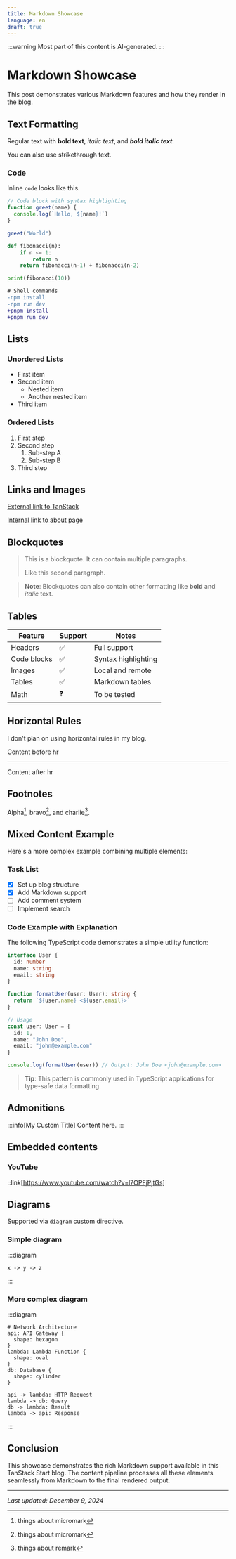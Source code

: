 ```yaml
---
title: Markdown Showcase
language: en
draft: true
---
```


:::warning
Most part of this content is AI-generated.
:::

# Markdown Showcase

This post demonstrates various Markdown features and how they render in the blog.

## Text Formatting

Regular text with **bold text**, _italic text_, and **_bold italic text_**.

You can also use ~~strikethrough~~ text.

### Code

Inline `code` looks like this.

```javascript
// Code block with syntax highlighting
function greet(name) {
  console.log(`Hello, ${name}!`)
}

greet("World")
```

```python collapse={2-4} title="Python example" frame="code"
def fibonacci(n):
    if n <= 1:
        return n
    return fibonacci(n-1) + fibonacci(n-2)

print(fibonacci(10))
```

```diff lang="bash"
# Shell commands
-npm install
-npm run dev
+pnpm install
+pnpm run dev
```

## Lists

### Unordered Lists

- First item
- Second item
  - Nested item
  - Another nested item
- Third item

### Ordered Lists

1. First step
2. Second step
   1. Sub-step A
   2. Sub-step B
3. Third step

## Links and Images

[External link to TanStack](https://tanstack.com)

[Internal link to about page](/about)

## Blockquotes

> This is a blockquote. It can contain multiple paragraphs.
>
> Like this second paragraph.

> **Note**: Blockquotes can also contain other formatting like **bold** and _italic_ text.

## Tables

| Feature     | Support | Notes               |
| ----------- | ------- | ------------------- |
| Headers     | ✅      | Full support        |
| Code blocks | ✅      | Syntax highlighting |
| Images      | ✅      | Local and remote    |
| Tables      | ✅      | Markdown tables     |
| Math        | ❓      | To be tested        |

## Horizontal Rules

I don't plan on using horizontal rules in my blog.

Content before hr

---

Content after hr

## Footnotes

Alpha[^micromark], bravo[^micromark], and charlie[^remark].

[^remark]: things about remark

[^micromark]: things about micromark

## Mixed Content Example

Here's a more complex example combining multiple elements:

### Task List

- [x] Set up blog structure
- [x] Add Markdown support
- [ ] Add comment system
- [ ] Implement search

### Code Example with Explanation

The following TypeScript code demonstrates a simple utility function:

```typescript
interface User {
  id: number
  name: string
  email: string
}

function formatUser(user: User): string {
  return `${user.name} <${user.email}>`
}

// Usage
const user: User = {
  id: 1,
  name: "John Doe",
  email: "john@example.com"
}

console.log(formatUser(user)) // Output: John Doe <john@example.com>
```

> **Tip**: This pattern is commonly used in TypeScript applications for type-safe data formatting.

## Admonitions

:::info[My Custom Title]
Content here.
:::

## Embedded contents

### YouTube

::link[https://www.youtube.com/watch?v=l7OPFjPjtGs]

## Diagrams

Supported via `diagram` custom directive.

### Simple diagram

:::diagram

```d2
x -> y -> z
```

:::

### More complex diagram

:::diagram

```d2
# Network Architecture
api: API Gateway {
  shape: hexagon
}
lambda: Lambda Function {
  shape: oval
}
db: Database {
  shape: cylinder
}

api -> lambda: HTTP Request
lambda -> db: Query
db -> lambda: Result
lambda -> api: Response
```

:::

## Conclusion

This showcase demonstrates the rich Markdown support available in this TanStack Start blog. The content pipeline processes all these elements seamlessly from Markdown to the final rendered output.

---

_Last updated: December 9, 2024_
